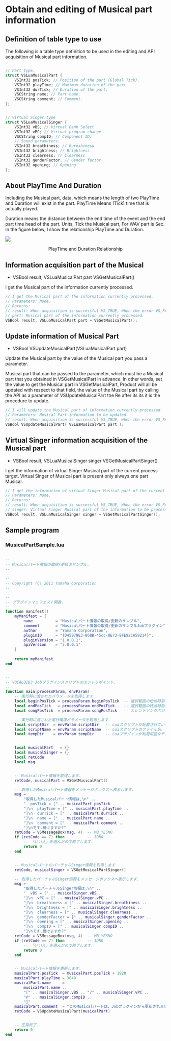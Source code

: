 # Obtain and editing of Musical part information
## Definition of table type to use
The following is a table type definition to be used in the editing and API acquisition of Musical part information.

```cpp

// Part type.
struct VSLuaMusicalPart {
    VSInt32 posTick; // Position of the part (Global Tick).
    VSInt32 playTime; // Maximum duration of the part.
    VSInt32 durTick; // Duration of the part.
    VSCString name; // Part name.
    VSCString comment; // Comment.
};


// Virtual Singer type
struct VSLuaMusicalSinger {
    VSInt32 vBS; // Virtual Bank Select
    VSInt32 vPC; // Virtual program change.
    VSCString compID; // Component ID.
    // Sound parameters.
    VSInt32 breathiness; // Bureshinesu
    VSInt32 brightness; // Brightness
    VSInt32 clearness; // Clearness
    VSInt32 genderFactor; // Gender factor
    VSInt32 opening; // Opening
};
```

## About PlayTime And Duration
Including the Musical part, data, which means the length of two PlayTime and Duration will exist in the part. PlayTime Means (Tick) time that is actually played.

Duration means the distance between the end time of the event and the end part time head of the part. Units, Tick the Musical part, For WAV part is Sec. In the figure below, I show the relationship PlayTime and Duration.

![](static/img/part.jpg)
<div style="text-align: center;">PlayTime and Duration Relationship</div>



## Information acquisition part of the Musical
- VSBool result, VSLuaMusicalPart part VSGetMusicalPart()

I get the Musical part of the information currently processed.

```cpp
// I get the Musical part of the information currently processed.
// Parameters: None.
// Returns:
// result: When acquisition is successful VS_TRUE, When the error VS_FALSE.
// part: Musical part of the information currently processed.
VSBool result, VSLuaMusicalPart part = VSGetMusicalPart();
```


## Update information of Musical Part
- VSBool VSUpdateMusicalPart(VSLuaMusicalPart part)

Update the Musical part by the value of the Musical part you pass a parameter.

Musical part that can be passed to the parameter, which must be a Musical part that you obtained in VSGetMusicalPart in advance. In other words, set the value to get the Musical part in VSGetMusicalPart, Product will all be updated with respect to that field, the value of the Musical part by calling the API as a parameter of VSUpdateMusicalPart the Re after its its it is the procedure to update.


```cpp
// I will update the Musical part of information currently processed.
// Parameters: Musical Part information to be updated.
// result: When acquisition is successful VS_TRUE, When the error VS_FALSE.
VSBool VSUpdateMusicalPart( VSLuaMusicalPart part );
```


## Virtual Singer information acquisition of the Musical part
- VSBool result, VSLuaMusicalSinger singer VSGetMusicalPartSinger()

I get the information of virtual Singer Musical part of the current process target. Virtual Singer of Musical part is present only always one part Musical.


```cpp
// I get the information of virtual Singer Musical part of the current process target.
// Parameters: None.
// Returns:
// result: When acquisition is successful VS_TRUE, When the error VS_FALSE.
// singer: Virtual Singer Musical part of the information to be processed currently.
VSBool result, VSLuaMusicalSinger singer = VSGetMusicalPartSinger();
```


## Sample program 
### MusicalPartSample.lua
```lua

--
-- Musicalパート情報の取得/更新のサンプル.
--

--
-- Copyright (C) 2011 Yamaha Corporation
--

--
-- プラグインマニフェスト関数.
--
function manifest()
    myManifest = {
        name          = "Musicalパート情報の取得/更新のサンプル",
        comment       = "Musicalパート情報の取得/更新のサンプルJobプラグイン",
        author        = "Yamaha Corporation",
        pluginID      = "{D45979E3-868B-45cc-8E73-8FE92CA59214}",
        pluginVersion = "1.0.0.1",
        apiVersion    = "3.0.0.1"
    }
    
    return myManifest
end


--
-- VOCALOID3 Jobプラグインスクリプトのエントリポイント.
--
function main(processParam, envParam)
	-- 実行時に渡されたパラメータを取得します.
	local beginPosTick = processParam.beginPosTick	-- 選択範囲の始点時刻（ローカルTick）.
	local endPosTick   = processParam.endPosTick	-- 選択範囲の終点時刻（ローカルTick）.
	local songPosTick  = processParam.songPosTick	-- カレントソングポジション時刻（ローカルTick）.

	-- 実行時に渡された実行環境パラメータを取得します.
	local scriptDir  = envParam.scriptDir	-- Luaスクリプトが配置されているディレクトリパス（末尾にデリミタ "\" を含む）.
	local scriptName = envParam.scriptName	-- Luaスクリプトのファイル名.
	local tempDir    = envParam.tempDir		-- Luaプラグインが利用可能なテンポラリディレクトリパス（末尾にデリミタ "\" を含む）.


	local musicalPart   = {}
	local musicalSinger = {}
	local retCode
	local msg


	-- Musicalパート情報を取得します.
	retCode, musicalPart = VSGetMusicalPart()

	-- 取得したMusicalパート情報をメッセージボックスへ表示します.
	msg =
		"取得したMusicalパート情報は,\n" ..
		"  posTick = [" .. musicalPart.posTick ..
		"]\n  playTime = [" .. musicalPart.playTime ..
		"]\n  durTick = [" .. musicalPart.durTick ..
		"]\n  name = [" .. musicalPart.name ..
		"]\n  comment = [" .. musicalPart.comment ..
		"]\nです.続けますか?"
	retCode = VSMessageBox(msg, 4)	-- MB_YESNO
	if (retCode == 7) then			-- IDNO
		-- 「いいえ」を選んだので終了します.
		return 0
	end


	-- MusicalパートのバーチャルSinger情報を取得します.
	retCode, musicalSinger = VSGetMusicalPartSinger()

	-- 取得したバーチャルSinger情報をメッセージボックスへ表示します.
	msg =
		"取得したバーチャルSinger情報は,\n" ..
		"  vBS = [" .. musicalSinger.vBS ..
		"]\n  vPC = [" .. musicalSinger.vPC ..
		"]\n  breathiness = [" .. musicalSinger.breathiness ..
		"]\n  brightness = [" .. musicalSinger.brightness ..
		"]\n  clearness = [" .. musicalSinger.clearness ..
		"]\n  genderFactor = [" .. musicalSinger.genderFactor ..
		"]\n  opening = [" .. musicalSinger.opening ..
		"]\n  compID = [" .. musicalSinger.compID ..
		"]\nです.続けますか?"
	retCode = VSMessageBox(msg, 4)	-- MB_YESNO
	if (retCode == 7) then			-- IDNO
		-- 「いいえ」を選んだので終了します.
		return 0
	end


	-- Musicalパート情報を更新します.
	musicalPart.posTick  = musicalPart.posTick + 1920
	musicalPart.playTime = 3840
	musicalPart.name     =
		musicalPart.name ..
		"[" .. musicalSinger.vBS .. "/" .. musicalSinger.vPC ..
		"@" .. musicalSinger.compID ..
		"]"
	musicalPart.comment  = "このMusicalパートは、Jobプラグインから更新されました。@" .. os.date()
	retCode = VSUpdateMusicalPart(musicalPart)


	-- 正常終了.
	return 0
end

```